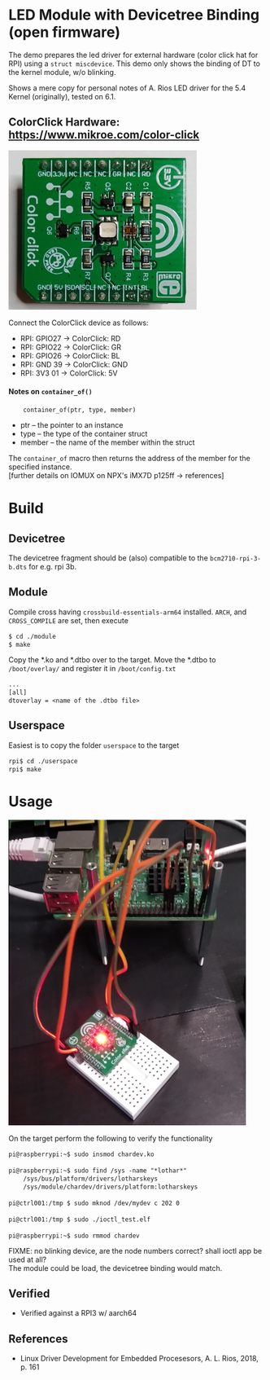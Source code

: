 # LED Module with Devicetree Binding (open firmware)

The demo prepares the led driver for external hardware (color click
hat for RPI) using a `struct miscdevice`. This demo only shows the
binding of DT to the kernel module, w/o blinking.  

Shows a mere copy for personal notes of A. Rios LED driver for the 5.4
Kernel (originally), tested on 6.1.  

## ColorClick Hardware: https://www.mikroe.com/color-click

![ColorClick Board](pics/colorclick.png)  

Connect the ColorClick device as follows:  
- RPI: GPIO27 -> ColorClick: RD
- RPI: GPIO22 -> ColorClick: GR
- RPI: GPIO26 -> ColorClick: BL
- RPI: GND 39 -> ColorClick: GND
- RPI: 3V3 01 -> ColorClick: 5V

#### Notes on `container_of()`

```
    container_of(ptr, type, member)
```

* ptr – the pointer to an instance
* type – the type of the container struct
* member – the name of the member within the struct

The `container_of` macro then returns the address of the member for the specified instance.  
[further details on IOMUX on NPX's iMX7D p125ff -> references]  


# Build

## Devicetree
The devicetree fragment should be (also) compatible to the `bcm2710-rpi-3-b.dts` for e.g. rpi 3b.  

## Module
Compile cross having ``crossbuild-essentials-arm64`` installed. `ARCH`, and `CROSS_COMPILE` are set, then execute  
```
$ cd ./module
$ make
```
Copy the *.ko and *.dtbo over to the target. Move the *.dtbo to `/boot/overlay/` and register it in `/boot/config.txt`  

```
...
[all]
dtoverlay = <name of the .dtbo file>
```

## Userspace
Easiest is to copy the folder `userspace`  to the target  
```
rpi$ cd ./userspace
rpi$ make
```

# Usage

![Setup](pics/setup.png)  

On the target perform the following to verify the functionality  
```
pi@raspberrypi:~$ sudo insmod chardev.ko

pi@raspberrypi:~$ sudo find /sys -name "*lothar*"
    /sys/bus/platform/drivers/lotharskeys
    /sys/module/chardev/drivers/platform:lotharskeys

pi@ctrl001:/tmp $ sudo mknod /dev/mydev c 202 0

pi@ctrl001:/tmp $ sudo ./ioctl_test.elf

pi@raspberrypi:~$ sudo rmmod chardev
```
FIXME: no blinking device, are the node numbers correct? shall ioctl app be used at all?   
The module could be load, the devicetree binding would match.  

## Verified
* Verified against a RPI3 w/ aarch64

## References
* Linux Driver Development for Embedded Procesesors, A. L. Rios, 2018, p. 161
